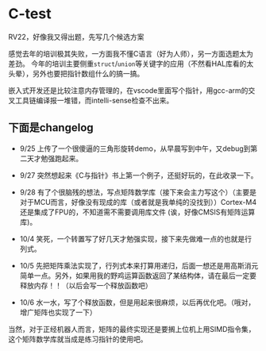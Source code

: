 # C-test
RV22，好像我又得出题，先写几个候选方案

感觉去年的培训极其失败，一方面我不懂C语言（好为人师），另一方面选题太为差劲。
今年的培训主要侧重`struct`/`union`等关键字的应用（不然看HAL库看的太头晕），另外也要把指针数组什么的搞一搞。

嵌入式开发还是比较注意内存管理的，在vscode里面写个指针，用gcc-arm的交叉工具链编译报一堆错，而intelli-sense检查不出来。
## 下面是changelog
- 9/25 上传了一个很傻逼的三角形旋转demo，从早晨写到中午，又debug到第二天才勉强跑起来。

- 9/27 突然想起来《C与指针》书上第一个例子，还挺好玩的，在此收录一下。

- 9/28 有了个很脑残的想法，写点矩阵数学库（接下来会主力写这个）（主要是对于MCU而言，好像没有现成的库（或者就是我单纯的没找到））Cortex-M4还是集成了FPU的，不知道需不需要调用库文件
(诶，好像CMSIS有矩阵运算库)。

- 10/4 笑死，一个转置写了好几天才勉强实现，接下来先做难一点的也就是行列式。

- 10/5 先把矩阵乘法实现了，行列式本来打算用递归，后面一想还是用高斯消元简单一点。另外，如果用我的野鸡运算函数返回了某结构体，请在最后一定要释放内存！！（以后会写一个释放函数吧）

- 10/6 水一水，写了个释放函数，但是用起来很麻烦，以后再优化吧。（哦对，增广矩阵也实现了一下）

当然，对于正经机器人而言，矩阵的最终实现还是要搁上位机上用SIMD指令集，这个矩阵数学库就当成是练习指针的使用吧。
